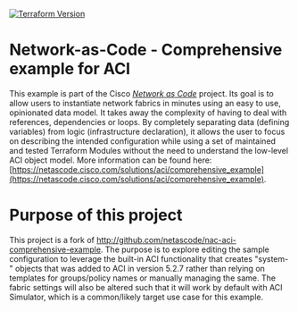 [![Terraform Version](https://img.shields.io/badge/terraform-%5E1.8-blue)](https://www.terraform.io)

# Network-as-Code - Comprehensive example for ACI

This example is part of the Cisco [*Network as Code*](https://netascode.cisco.com) project. Its goal is to allow users to instantiate network fabrics in minutes using an easy to use, opinionated data model. It takes away the complexity of having to deal with references, dependencies or loops. By completely separating data (defining variables) from logic (infrastructure declaration), it allows the user to focus on describing the intended configuration while using a set of maintained and tested Terraform Modules without the need to understand the low-level ACI object model. More information can be found here: [https://netascode.cisco.com/solutions/aci/comprehensive_example](https://netascode.cisco.com/solutions/aci/comprehensive_example).

# Purpose of this project
This project is a fork of http://github.com/netascode/nac-aci-comprehensive-example.  The purpose is to explore editing the sample configuration to leverage the built-in ACI functionality that creates "system-" objects that was added to ACI in version 5.2.7 rather than relying on templates for groups/policy names or manually managing the same.  The fabric settings will also be altered such that it will work by default with ACI Simulator, which is a common/likely target use case for this example.

